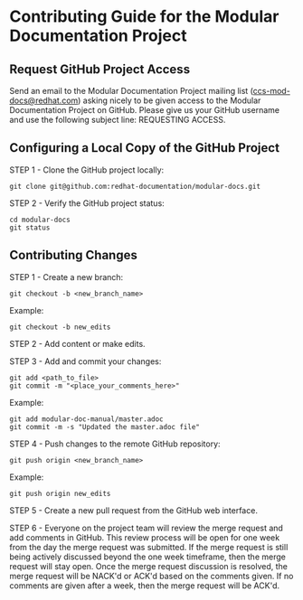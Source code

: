 # Contributing Guide for the Modular Documentation Project

## Request GitHub Project Access

Send an email to the Modular Documentation Project mailing list (ccs-mod-docs@redhat.com) asking nicely to be given access to the Modular Documentation Project on GitHub. Please give us your GitHub username and use the following subject line: REQUESTING ACCESS.

## Configuring a Local Copy of the GitHub Project

STEP 1 - Clone the GitHub project locally:

    git clone git@github.com:redhat-documentation/modular-docs.git

STEP 2 - Verify the GitHub project status:

    cd modular-docs
    git status

## Contributing Changes

STEP 1 - Create a new branch:

    git checkout -b <new_branch_name>

Example:

    git checkout -b new_edits

STEP 2 - Add content or make edits.

STEP 3 - Add and commit your changes:

    git add <path_to_file>
    git commit -m "<place_your_comments_here>"

 Example:

    git add modular-doc-manual/master.adoc
    git commit -m -s "Updated the master.adoc file"

STEP 4 - Push changes to the remote GitHub repository:

    git push origin <new_branch_name>

Example:

    git push origin new_edits

STEP 5 - Create a new pull request from the GitHub web interface.

STEP 6 - Everyone on the project team will review the merge request and add comments in GitHub. This review process will be open for one week from the day the merge request was submitted. If the merge request is still being actively discussed beyond the one week timeframe, then the merge request will stay open. Once the merge request discussion is resolved, the merge request will be NACK'd or ACK'd based on the comments given.  If no comments are given after a week, then the merge request will be ACK'd.
